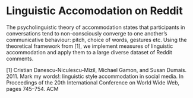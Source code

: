# Linguistic Accomodation on Reddit

The psycholinguistic theory of accommodation states that participants in conversations tend to non-consciously converge to one another’s communicative behaviour: pitch, choice of words, gestures etc. Using the theoretical framework from [1], we implement measures of linguistic accommodation and apply them to a large diverse dataset of Reddit comments.


[1] Cristian Danescu-Niculescu-Mizil, Michael Gamon, and Susan Dumais. 2011. Mark my words!: linguistic style accommodation in social media. In Proceedings of the 20th International Conference on World Wide Web, pages 745–754. ACM
